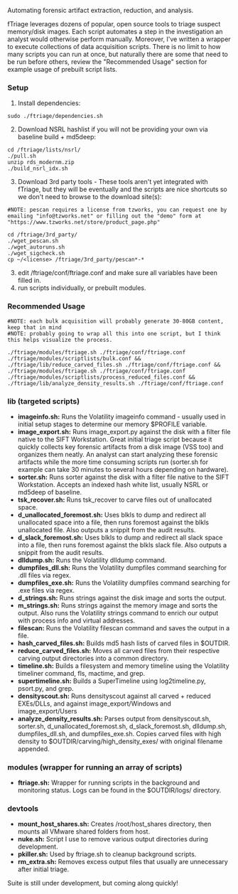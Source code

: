 Automating forensic artifact extraction, reduction, and analysis.  

fTriage leverages dozens of popular, open source tools to triage suspect memory/disk images. Each script automates a step in the investigation an analyst would otherwise perform manually. Moreover, I've written a wrapper to execute collections of data acquisition scripts. There is no limit to how many scripts you can run at once, but naturally there are some that need to be run before others, review the "Recommended Usage" section for example usage of prebuilt script lists.

### Setup
1. Install dependencies:
```
sudo ./ftriage/dependencies.sh
```
2. Download NSRL hashlist if you will not be providing your own via baseline build + md5deep:
```
cd /ftriage/lists/nsrl/
./pull.sh
unzip rds_modernm.zip
./build_nsrl_idx.sh
```
3. Download 3rd party tools - These tools aren't yet integrated with fTriage, but they will be eventually and the scripts are nice shortcuts so we don't need to browse to the download site(s):
```
#NOTE: pescan requires a license from tzworks, you can request one by emailing "info@tzworks.net" or filling out the "demo" form at "https://www.tzworks.net/store/product_page.php"

cd /ftriage/3rd_party/
./wget_pescan.sh
./wget_autoruns.sh
./wget_sigcheck.sh
cp ~/<license> /ftriage/3rd_party/pescan*-*
```  
3. edit /ftriage/conf/ftriage.conf and make sure all variables have been filled in.
4. run scripts individually, or prebuilt modules.

### Recommended Usage
```
#NOTE: each bulk acquisition will probably generate 30-80GB content, keep that in mind
#NOTE: probably going to wrap all this into one script, but I think this helps visualize the process.

./ftriage/modules/ftriage.sh ./ftriage/conf/ftriage.conf ./ftriage/modules/scriptlists/bulk.conf &&
./ftriage/lib/reduce_carved_files.sh ./ftriage/conf/ftriage.conf &&
./ftriage/modules/ftriage.sh ./ftriage/conf/ftriage.conf ./ftriage/modules/scriptlists/process_reduced_files.conf &&
./ftriage/lib/analyze_density_results.sh ./ftriage/conf/ftriage.conf
```

### lib (targeted scripts)
- **imageinfo.sh:** Runs the Volatility imageinfo command - usually used in initial setup stages to determine our memory $PROFILE variable.  
- **image_export.sh:** Runs image_export.py against the disk with a filter file native to the SIFT Workstation. Great initial triage script because it quickly collects key forensic artifacts from a disk image (VSS too) and organizes them neatly. An analyst can start analyzing these forensic artifacts while the more time consuming scripts run (sorter.sh for example can take 30 minutes to several hours depending on hardware).  
- **sorter.sh:** Runs sorter against the disk with a filter file native to the SIFT Workstation. Accepts an indexed hash white list, usually NSRL or md5deep of baseline.
- **tsk_recover.sh:** Runs tsk_recover to carve files out of unallocated space.  
- **d_unallocated_foremost.sh:** Uses blkls to dump and redirect all unallocated space into a file, then runs foremost against the blkls unallocated file. Also outputs a snippit from the audit results.  
- **d_slack_foremost.sh:** Uses blkls to dump and redirect all slack space into a file, then runs foremost against the blkls slack file. Also outputs a snippit from the audit results.  
- **dlldump.sh:** Runs the Volatility dlldump command.  
- **dumpfiles_dll.sh:** Runs the Volatility dumpfiles command searching for .dll files via regex.  
- **dumpfiles_exe.sh:** Runs the Volatility dumpfiles command searching for .exe files via regex.   
- **d_strings.sh:** Runs strings against the disk image and sorts the output.  
- **m_strings.sh:** Runs strings against the memory image and sorts the output. Also runs the Volatility strings command to enrich our output with process info and virtual addresses.  
- **filescan:** Runs the Volatility filescan command and saves the output in a file.  
- **hash_carved_files.sh:** Builds md5 hash lists of carved files in $OUTDIR.  
- **reduce_carved_files.sh:** Moves all carved files from their respective carving output directories into a common directory. 
- **timeline.sh:** Builds a filesystem and memory timeline using the Volatility timeliner command, fls, mactime, and grep.  
- **supertimeline.sh:** Builds a SuperTimeline using log2timeline.py, psort.py, and grep.
- **densityscout.sh:** Runs densityscout against all carved + reduced EXEs/DLLs, and against image_export/Windows and image_export/Users  
- **analyze_density_results.sh:** Parses output from densityscout.sh, sorter.sh, d_unallocated_foremost.sh, d_slack_foremost.sh, dlldump.sh, dumpfiles_dll.sh, and dumpfiles_exe.sh. Copies carved files with high density to $OUTDIR/carving/high_density_exes/ with original filename appended.


### modules (wrapper for running an array of scripts)
- **ftriage.sh:** Wrapper for running scripts in the background and monitoring status. Logs can be found in the $OUTDIR/logs/ directory.

### devtools
- **mount_host_shares.sh:** Creates /root/host_shares directory, then mounts all VMware shared folders from host.
- **nuke.sh:** Script I use to remove various output directories during development.
- **pkiller.sh:** Used by ftriage.sh to cleanup background scripts.
- **rm_extra.sh:** Removes excess output files that usually are unnecessary after initial triage.

Suite is still under development, but coming along quickly!

